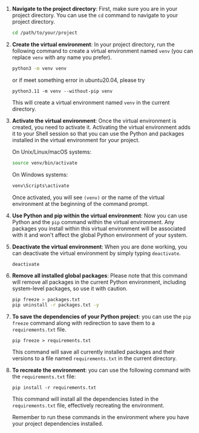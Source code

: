 1. **Navigate to the project directory**: First, make sure you are in your project directory. You can use the `cd` command to navigate to your project directory.

   ```bash
   cd /path/to/your/project
   ```

2. **Create the virtual environment**: In your project directory, run the following command to create a virtual environment named `venv` (you can replace `venv` with any name you prefer).

   ```bash
   python3 -m venv venv
   ```
   or if meet something error in ubuntu20.04, please try
   ```
   python3.11 -m venv --without-pip venv
   ```

   This will create a virtual environment named `venv` in the current directory.

3. **Activate the virtual environment**: Once the virtual environment is created, you need to activate it. Activating the virtual environment adds it to your Shell session so that you can use the Python and packages installed in the virtual environment for your project.

   On Unix/Linux/macOS systems:

   ```bash
   source venv/bin/activate
   ```

   On Windows systems:

   ```bash
   venv\Scripts\activate
   ```

   Once activated, you will see `(venv)` or the name of the virtual environment at the beginning of the command prompt.

4. **Use Python and pip within the virtual environment**: Now you can use Python and the `pip` command within the virtual environment. Any packages you install within this virtual environment will be associated with it and won't affect the global Python environment of your system.

5. **Deactivate the virtual environment**: When you are done working, you can deactivate the virtual environment by simply typing `deactivate`.

   ```
   deactivate
   ```

6. **Remove all installed global packages**: Please note that this command will remove all packages in the current Python environment, including system-level packages, so use it with caution.

   ```bash
   pip freeze > packages.txt
   pip uninstall -r packages.txt -y
   ```

7. **To save the dependencies of your Python project**: you can use the `pip freeze` command along with redirection to save them to a `requirements.txt` file.

   ```
   pip freeze > requirements.txt
   ```
   
   This command will save all currently installed packages and their versions to a file named `requirements.txt` in the current directory.
   
8. **To recreate the environment**: you can use the following command with the `requirements.txt` file:

   ```
   pip install -r requirements.txt
   ```
   
   This command will install all the dependencies listed in the `requirements.txt` file, effectively recreating the environment.
   
   Remember to run these commands in the environment where you have your project dependencies installed.
